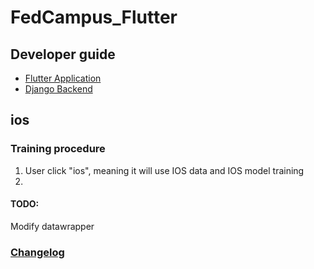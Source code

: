 # FedCampus_Flutter

## Developer guide

- [Flutter Application](fedcampus/doc/guide.md)
- [Django Backend](fa_backend/doc/guide.md)

## ios

### Training procedure

1. User click "ios", meaning it will use IOS data and IOS model training
2. 

#### TODO:


Modify datawrapper

### [Changelog](fedcampus/doc/changelog.md)
